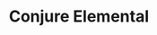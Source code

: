 ---
title: "Conjure Elemental"
permalink: /spells/conjure-elemental/
tags:
  - Spell
  - 5th Level
  - Conjuration
available_for:
  - Druid
  - Wizard
level: "5th Level"
school: "Conjuration"
range: "90 ft"
area: "10 ft"
shape: "Cube"
comp:
  - V
  - S
  - M
material: "burning incense for air, soft clay for earth, sulfur and phosphorus for fire, or water and sand for water."
duration: "1 Hour"
concentration: true
cast_time: "1 Minute"
description: |
  You call forth an elemental servant. Choose an area of air, earth, fire, or water that fills a 10-foot cube within range. An elemental of challenge rating 5 or lower appropriate to the area you chose appears in an unoccupied space within 10 feet of it. For example, a fire elemental emerges from a bonfire, and an earth elemental rises up from the ground. The elemental disappears when it drops to 0 hit points or when the spell ends.

  The elemental is friendly to you and your companions for the duration. Roll initiative for the elemental, which has its own turns. It obeys any verbal commands that you issue to it (no action required by you). If you don't issue any commands to the elemental, it defends itself from hostile creatures but otherwise takes no actions.

  If your concentration is broken, the elemental doesn't disappear. Instead, you lose control of the elemental, it becomes hostile toward you and your companions, and it might attack. An uncontrolled elemental can't be dismissed by you, and it disappears 1 hour after you summoned it.

  The GM has the elemental's statistics.

  **At higher levels.** When you cast this spell using a spell slot of 6th level or higher, the challenge rating increases by 1 for each slot level above 5th.
excerpt: "You call forth an elemental servant."
source: "Basic Rules"
---